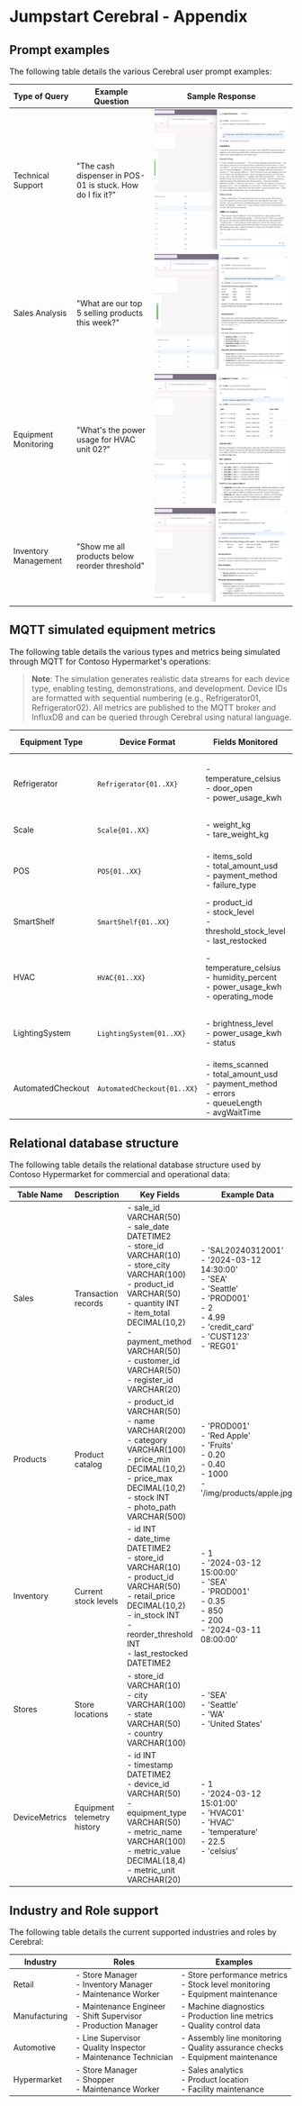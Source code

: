 # Jumpstart Cerebral - Appendix

## Prompt examples

The following table details the various Cerebral user prompt examples:

| Type of Query         | Example Question                                | Sample Response                       |
|-----------------------|-------------------------------------------------|---------------------------------------|
| Technical Support     | "The cash dispenser in POS-01 is stuck. How do I fix it?" | ![Technical support Example](./img/technical-support-example.png) |
| Sales Analysis        | "What are our top 5 selling products this week?" | ![Sales Analysis Example](./img/sales_analyst_example.png) |
| Equipment Monitoring  | "What's the power usage for HVAC unit 02?"      | ![Equipment monitoring](./img/equipment_monitoring.png) |
| Inventory Management  | "Show me all products below reorder threshold"  | ![Inventory management](./img/inventory.png) |

## MQTT simulated equipment metrics

The following table details the various types and metrics being simulated through MQTT for Contoso Hypermarket's operations:

> **Note**: The simulation generates realistic data streams for each device type, enabling testing, demonstrations, and development. Device IDs are formatted with sequential numbering (e.g., Refrigerator01, Refrigerator02). All metrics are published to the MQTT broker and InfluxDB and can be queried through Cerebral using natural language.

| Equipment Type     | Device Format         | Fields Monitored                                                                 | Example Metrics                              |
|--------------------|-----------------------|----------------------------------------------------------------------------------|----------------------------------------------|
| Refrigerator       | `Refrigerator{01..XX}`| - temperature_celsius<br>- door_open<br>- power_usage_kwh                         | - Current temperature<br>- Door status (open/closed)<br>- Power consumption |
| Scale              | `Scale{01..XX}`       | - weight_kg<br>- tare_weight_kg                                                   | - Current weight<br>- Tare weight settings   |
| POS                | `POS{01..XX}`         | - items_sold<br>- total_amount_usd<br>- payment_method<br>- failure_type          | - Transaction volume<br>- Sales amount<br>- Payment types<br>- Error states |
| SmartShelf         | `SmartShelf{01..XX}`  | - product_id<br>- stock_level<br>- threshold_stock_level<br>- last_restocked      | - Current inventory<br>- Stock thresholds<br>- Restock timing |
| HVAC               | `HVAC{01..XX}`        | - temperature_celsius<br>- humidity_percent<br>- power_usage_kwh<br>- operating_mode | - Air temperature<br>- Humidity levels<br>- Energy usage<br>- Mode (heating/cooling) |
| LightingSystem     | `LightingSystem{01..XX}` | - brightness_level<br>- power_usage_kwh<br>- status                               | - Light intensity<br>- Power consumption<br>- Operational status |
| AutomatedCheckout  | `AutomatedCheckout{01..XX}` | - items_scanned<br>- total_amount_usd<br>- payment_method<br>- errors<br>- queueLength<br>- avgWaitTime | - Scanning activity<br>- Transaction values<br>- Error states<br>- Queue metrics |

## Relational database structure

The following table details the relational database structure used by Contoso Hypermarket for commercial and operational data:

| Table Name     | Description               | Key Fields                                                                                                           | Example Data                                                                                   |
|----------------|---------------------------|----------------------------------------------------------------------------------------------------------------------|------------------------------------------------------------------------------------------------|
| Sales          | Transaction records       | - sale_id VARCHAR(50) <br> - sale_date DATETIME2 <br> - store_id VARCHAR(10) <br> - store_city VARCHAR(100) <br> - product_id VARCHAR(50) <br> - quantity INT <br> - item_total DECIMAL(10,2) <br> - payment_method VARCHAR(50) <br> - customer_id VARCHAR(50) <br> - register_id VARCHAR(20) | - 'SAL20240312001' <br> - '2024-03-12 14:30:00' <br> - 'SEA' <br> - 'Seattle' <br> - 'PROD001' <br> - 2 <br> - 4.99 <br> - 'credit_card' <br> - 'CUST123' <br> - 'REG01' |
| Products       | Product catalog           | - product_id VARCHAR(50) <br> - name VARCHAR(200) <br> - category VARCHAR(100) <br> - price_min DECIMAL(10,2) <br> - price_max DECIMAL(10,2) <br> - stock INT <br> - photo_path VARCHAR(500) | - 'PROD001' <br> - 'Red Apple' <br> - 'Fruits' <br> - 0.20 <br> - 0.40 <br> - 1000 <br> - '/img/products/apple.jpg' |
| Inventory      | Current stock levels      | - id INT <br> - date_time DATETIME2 <br> - store_id VARCHAR(10) <br> - product_id VARCHAR(50) <br> - retail_price DECIMAL(10,2) <br> - in_stock INT <br> - reorder_threshold INT <br> - last_restocked DATETIME2 | - 1 <br> - '2024-03-12 15:00:00' <br> - 'SEA' <br> - 'PROD001' <br> - 0.35 <br> - 850 <br> - 200 <br> - '2024-03-11 08:00:00' |
| Stores         | Store locations           | - store_id VARCHAR(10) <br> - city VARCHAR(100) <br> - state VARCHAR(50) <br> - country VARCHAR(100)                       | - 'SEA' <br> - 'Seattle' <br> - 'WA' <br> - 'United States'                                           |
| DeviceMetrics  | Equipment telemetry history | - id INT <br> - timestamp DATETIME2 <br> - device_id VARCHAR(50) <br> - equipment_type VARCHAR(50) <br> - metric_name VARCHAR(100) <br> - metric_value DECIMAL(18,4) <br> - metric_unit VARCHAR(20) | - 1 <br> - '2024-03-12 15:01:00' <br> - 'HVAC01' <br> - 'HVAC' <br> - 'temperature' <br> - 22.5 <br> - 'celsius' |

## Industry and Role support

The following table details the current supported industries and roles by Cerebral:

| Industry | Roles | Examples |
|----------|-------|----------|
| Retail | - Store Manager<br>- Inventory Manager<br>- Maintenance Worker | - Store performance metrics<br>- Stock level monitoring<br>- Equipment maintenance |
| Manufacturing | - Maintenance Engineer<br>- Shift Supervisor<br>- Production Manager | - Machine diagnostics<br>- Production line metrics<br>- Quality control data |
| Automotive | - Line Supervisor<br>- Quality Inspector<br>- Maintenance Technician | - Assembly line monitoring<br>- Quality assurance checks<br>- Equipment maintenance |
| Hypermarket | - Store Manager<br>- Shopper<br>- Maintenance Worker | - Sales analytics<br>- Product location<br>- Facility maintenance |

